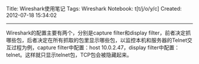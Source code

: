 Title: Wireshark使用笔记
Tags: Wireshark
Notebook: t[t/j/o/y/c]
Created: 2012-07-18 15:34:02

------

Wireshark的配置主要有两个，分别是capture filter和display filter，前者决定抓哪些包，后者决定在所有抓取的包里显示哪些包，以监控本机和服务器的Telnet交互过程为例，capture filter中配置：host 10.0.2.47，display filter中配置：telnet。这样就只显示telnet包，TCP包会被隐藏起来。